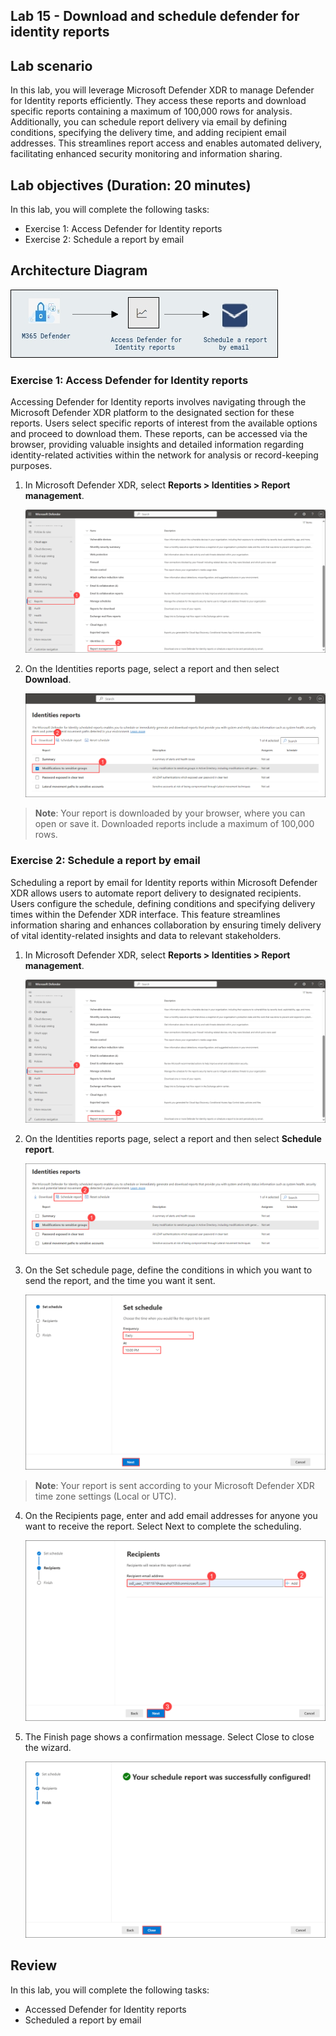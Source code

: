 ## Lab 15 - Download and schedule defender for identity reports 

## Lab scenario

In this lab, you will leverage Microsoft Defender XDR to manage Defender for Identity reports efficiently. They access these reports and download specific reports containing a maximum of 100,000 rows for analysis. Additionally, you can schedule report delivery via email by defining conditions, specifying the delivery time, and adding recipient email addresses. This streamlines report access and enables automated delivery, facilitating enhanced security monitoring and information sharing.

## Lab objectives (Duration: 20 minutes)


In this lab, you will complete the following tasks:
- Exercise 1: Access Defender for Identity reports
- Exercise 2: Schedule a report by email

## Architecture Diagram

   ![Picture 1](../Media/lab15-arch.png)

### Exercise 1: Access Defender for Identity reports

Accessing Defender for Identity reports involves navigating through the Microsoft Defender XDR platform to the designated section for these reports. Users select specific reports of interest from the available options and proceed to download them. These reports, can be accessed via the browser, providing valuable insights and detailed information regarding identity-related activities within the network for analysis or record-keeping purposes.

1. In Microsoft Defender XDR, select **Reports > Identities > Report management**.

   ![Picture 1](../Media/download1.png)

2. On the Identities reports page, select a report and then select **Download**.

   ![Picture 1](../Media/download2.png)

>**Note**: Your report is downloaded by your browser, where you can open or save it. Downloaded reports include a maximum of 100,000 rows.

### Exercise 2: Schedule a report by email

Scheduling a report by email for Identity reports within Microsoft Defender XDR allows users to automate report delivery to designated recipients. Users configure the schedule, defining conditions and specifying delivery times within the Defender XDR interface. This feature streamlines information sharing and enhances collaboration by ensuring timely delivery of vital identity-related insights and data to relevant stakeholders.

1. In Microsoft Defender XDR, select **Reports > Identities > Report management**.

   ![Picture 1](../Media/download1.png)

2. On the Identities reports page, select a report and then select **Schedule report**.

   ![Picture 1](../Media/schedule1.png)

3. On the Set schedule page, define the conditions in which you want to send the report, and the time you want it sent.

   ![Picture 1](../Media/schedule2.png)

>**Note**: Your report is sent according to your Microsoft Defender XDR time zone settings (Local or UTC).

4. On the Recipients page, enter and add email addresses for anyone you want to receive the report. Select Next to complete the scheduling.

   ![Picture 1](../Media/schedule3.png)

5. The Finish page shows a confirmation message. Select Close to close the wizard.

   ![Picture 1](../Media/schedule4.png)

## Review
In this lab, you will complete the following tasks:
- Accessed Defender for Identity reports
- Scheduled a report by email
